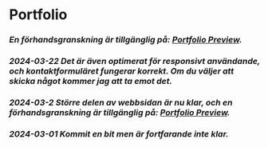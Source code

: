 # Portfolio
### _En förhandsgranskning är tillgänglig på: [Portfolio Preview](https://najibmuhammadi.github.io/Portfolio/Html/index.html)._

### _2024-03-22_ _Det är även optimerat för responsivt användande, och kontaktformuläret fungerar korrekt. Om du väljer att skicka något kommer jag att ta emot det._
### _2024-03-2_ _Större delen av webbsidan är nu klar, och en förhandsgranskning är tillgänglig på: [Portfolio Preview](https://najibmuhammadi.github.io/Portfolio/Html/index.html)._
### _2024-03-01_ _Kommit en bit men är fortfarande inte klar._


